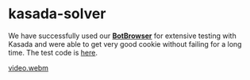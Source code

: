 # kasada-solver

We have successfully used our **[BotBrowser](https://github.com/MiddleSchoolStudent/BotBrowser)** for extensive testing with Kasada and were able to get very good cookie without failing for a long time. The test code is [here](https://github.com/MiddleSchoolStudent/BotBrowser/blob/main/tests/tests/antibots/kasada.spec.ts).

[video.webm](https://github.com/user-attachments/assets/13f99279-3e9d-4d22-b227-fcedad833472)
